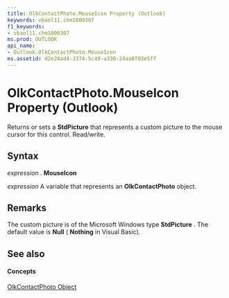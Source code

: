 ```yaml
---
title: OlkContactPhoto.MouseIcon Property (Outlook)
keywords: vbaol11.chm1000307
f1_keywords:
- vbaol11.chm1000307
ms.prod: OUTLOOK
api_name:
- Outlook.OlkContactPhoto.MouseIcon
ms.assetid: d2e24ad4-3374-5c49-a330-24aa8f03e5ff
---
```



# OlkContactPhoto.MouseIcon Property (Outlook)

Returns or sets a  **StdPicture** that represents a custom picture to the mouse cursor for this control. Read/write.


## Syntax

 _expression_ . **MouseIcon**

 _expression_ A variable that represents an **OlkContactPhoto** object.


## Remarks

The custom picture is of the Microsoft Windows type  **StdPicture** . The default value is **Null** ( **Nothing** in Visual Basic).


## See also


#### Concepts


[OlkContactPhoto Object](olkcontactphoto-object-outlook.md)

